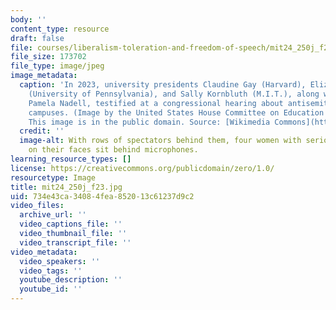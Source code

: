 ```yaml
---
body: ''
content_type: resource
draft: false
file: courses/liberalism-toleration-and-freedom-of-speech/mit24_250j_f23.jpg
file_size: 173702
file_type: image/jpeg
image_metadata:
  caption: 'In 2023, university presidents Claudine Gay (Harvard), Elizabeth Magill
    (University of Pennsylvania), and Sally Kornbluth (M.I.T.), along with historian
    Pamela Nadell, testified at a congressional hearing about antisemitism on college
    campuses. (Image by the United States House Committee on Education and the Workforce.
    This image is in the public domain. Source: [Wikimedia Commons](https://commons.wikimedia.org/wiki/File:2023CongressHearingAntisemitism.png).)'
  credit: ''
  image-alt: With rows of spectators behind them, four women with serious expressions
    on their faces sit behind microphones.
learning_resource_types: []
license: https://creativecommons.org/publicdomain/zero/1.0/
resourcetype: Image
title: mit24_250j_f23.jpg
uid: 734e43ca-3408-4fea-8520-13c61237d9c2
video_files:
  archive_url: ''
  video_captions_file: ''
  video_thumbnail_file: ''
  video_transcript_file: ''
video_metadata:
  video_speakers: ''
  video_tags: ''
  youtube_description: ''
  youtube_id: ''
---
```

